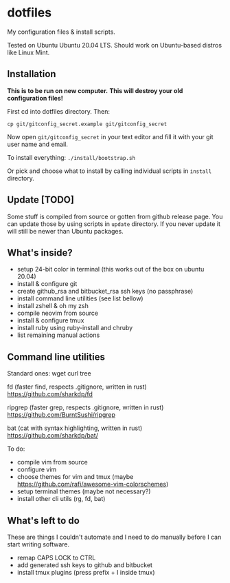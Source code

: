 # dotfiles

My configuration files & install scripts.

Tested on Ubuntu Ubuntu 20.04 LTS. Should work on Ubuntu-based distros like Linux Mint.

## Installation

**This is to be run on new computer.**
**This will destroy your old configuration files!**

First cd into dotfiles directory.
Then:

    cp git/gitconfig_secret.example git/gitconfig_secret

Now open `git/gitconfig_secret` in your text editor and fill it with your git user name and email.

To install everything: `./install/bootstrap.sh`

Or pick and choose what to install by calling individual scripts in `install` directory.

## Update [TODO]

Some stuff is compiled from source or gotten from github release page. You can update those by using scripts in `update` directory.
If you never update it will still be newer than Ubuntu packages.

## What's inside?

* setup 24-bit color in terminal (this works out of the box on ubuntu 20.04)
* install & configure git
* create github_rsa and bitbucket_rsa ssh keys (no passphrase)
* install command line utilities (see list bellow)
* install zshell & oh my zsh
* compile neovim from source
* install & configure tmux
* install ruby using ruby-install and chruby
* list remaining manual actions

## Command line utilities

Standard ones: wget curl tree

fd (faster find, respects .gitignore, written in rust)
https://github.com/sharkdp/fd

ripgrep (faster grep, respects .gitignore, written in rust)
https://github.com/BurntSushi/ripgrep

bat (cat with syntax highlighting, written in rust)
https://github.com/sharkdp/bat/

To do:

* compile vim from source
* configure vim
* choose themes for vim and tmux (maybe https://github.com/rafi/awesome-vim-colorschemes)
* setup terminal themes (maybe not necessary?)
* install other cli utils (rg, fd, bat)

## What's left to do

These are things I couldn't automate and I need to do manually before I can start writing software.

* remap CAPS LOCK to CTRL
* add generated ssh keys to github and bitbucket
* install tmux plugins (press prefix + I inside tmux)
